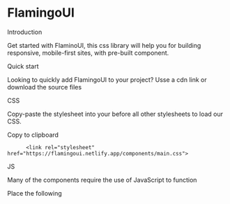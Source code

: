 ﻿# FlamingoUI
 Introduction

Get started with FlaminoUI, this css library will help you for building responsive, mobile-first sites, with pre-built component.

Quick start

Looking to quickly add FlamingoUI to your project? Usse a cdn link or download the source files

CSS

Copy-paste the stylesheet <link> into your <head> before all other stylesheets to load our CSS.

Copy to clipboard 

          <link rel="stylesheet" href="https://flamingoui.netlify.app/components/main.css">
        
JS

Many of the components require the use of JavaScript to function

Place the following <script> near the end of your pages, right before the closing </body> tag, to enable them.

Copy to clipboard 

          <script src="https://flamingoui.netlify.app/components/component.js"></script>
        

